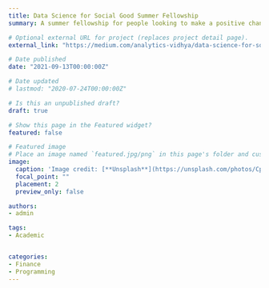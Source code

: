 ```yaml
---
title: Data Science for Social Good Summer Fellowship
summary: A summer fellowship for people looking to make a positive change in society through data science

# Optional external URL for project (replaces project detail page).
external_link: "https://medium.com/analytics-vidhya/data-science-for-social-good-summer-fellowship-270f783ae402"

# Date published
date: "2021-09-13T00:00:00Z"

# Date updated
# lastmod: "2020-07-24T00:00:00Z"

# Is this an unpublished draft?
draft: true

# Show this page in the Featured widget?
featured: false

# Featured image
# Place an image named `featured.jpg/png` in this page's folder and customize its options here.
image:
  caption: 'Image credit: [**Unsplash**](https://unsplash.com/photos/CpkOjOcXdUY)'
  focal_point: ""
  placement: 2
  preview_only: false

authors:
- admin

tags:
- Academic


categories:
- Finance 
- Programming
---
```


